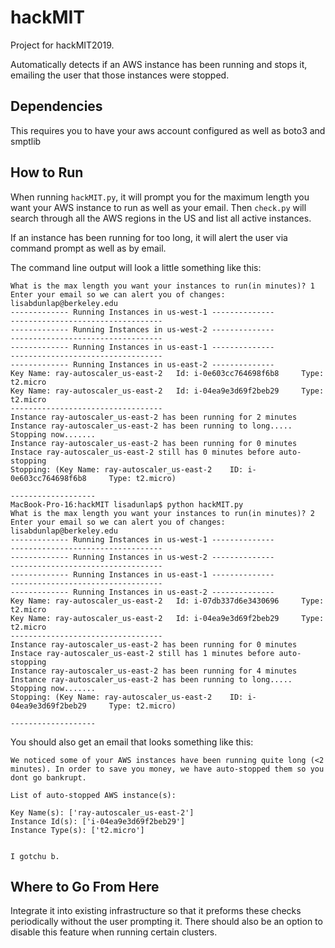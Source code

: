 # hackMIT
Project for hackMIT2019. 

Automatically detects if an AWS instance has been running and stops it, emailing the user that those instances were stopped. 

## Dependencies 

This requires you to have your aws account configured as well as boto3 and smptlib

## How to Run
When running `hackMIT.py`, it will prompt you for the maximum length you want your AWS instance to run as well as your email. 
Then `check.py` will search through all the AWS regions in the US and list all active instances. 

If an instance has been running for too long, it will alert the user via command prompt as well as by email. 

The command line output will look a little something like this:

~~~~
What is the max length you want your instances to run(in minutes)? 1
Enter your email so we can alert you of changes: lisabdunlap@berkeley.edu
------------- Running Instances in us-west-1 --------------
----------------------------------
------------- Running Instances in us-west-2 --------------
----------------------------------
------------- Running Instances in us-east-1 --------------
----------------------------------
------------- Running Instances in us-east-2 --------------
Key Name: ray-autoscaler_us-east-2	 Id: i-0e603cc764698f6b8	 Type: t2.micro
Key Name: ray-autoscaler_us-east-2	 Id: i-04ea9e3d69f2beb29	 Type: t2.micro
----------------------------------
Instance ray-autoscaler_us-east-2 has been running for 2 minutes
Instance ray-autoscaler_us-east-2 has been running to long..... Stopping now.......
Instance ray-autoscaler_us-east-2 has been running for 0 minutes
Instace ray-autoscaler_us-east-2 still has 0 minutes before auto-stopping
Stopping: (Key Name: ray-autoscaler_us-east-2	 ID: i-0e603cc764698f6b8	 Type: t2.micro)

-------------------
MacBook-Pro-16:hackMIT lisadunlap$ python hackMIT.py
What is the max length you want your instances to run(in minutes)? 2
Enter your email so we can alert you of changes: lisabdunlap@berkeley.edu
------------- Running Instances in us-west-1 --------------
----------------------------------
------------- Running Instances in us-west-2 --------------
----------------------------------
------------- Running Instances in us-east-1 --------------
----------------------------------
------------- Running Instances in us-east-2 --------------
Key Name: ray-autoscaler_us-east-2	 Id: i-07db337d6e3430696	 Type: t2.micro
Key Name: ray-autoscaler_us-east-2	 Id: i-04ea9e3d69f2beb29	 Type: t2.micro
----------------------------------
Instance ray-autoscaler_us-east-2 has been running for 0 minutes
Instace ray-autoscaler_us-east-2 still has 1 minutes before auto-stopping
Instance ray-autoscaler_us-east-2 has been running for 4 minutes
Instance ray-autoscaler_us-east-2 has been running to long..... Stopping now.......
Stopping: (Key Name: ray-autoscaler_us-east-2	 ID: i-04ea9e3d69f2beb29	 Type: t2.micro)

-------------------
~~~~

You should also get an email that looks something like this:

~~~~
We noticed some of your AWS instances have been running quite long (<2 minutes). In order to save you money, we have auto-stopped them so you dont go bankrupt.

List of auto-stopped AWS instance(s):

Key Name(s): ['ray-autoscaler_us-east-2']
Instance Id(s): ['i-04ea9e3d69f2beb29']
Instance Type(s): ['t2.micro']


I gotchu b.
 ~~~~
 
 ## Where to Go From Here
 Integrate it into existing infrastructure so that it preforms these checks periodically without the user prompting it. There should also be an option to disable this feature when running certain clusters. 
